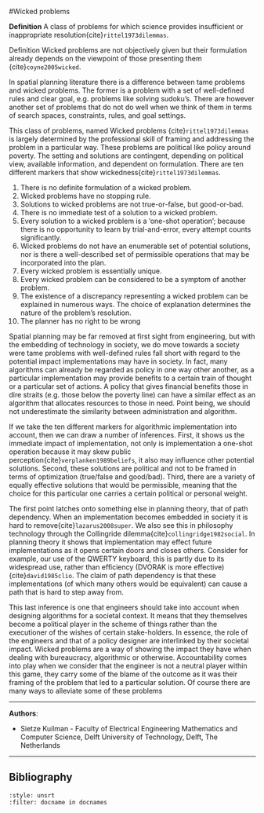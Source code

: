#Wicked problems

**Definition**
A class of problems for which science provides insufficient or inappropriate resolution{cite}`rittel1973dilemmas`.

Definition Wicked problems are not objectively given but their formulation already depends on the viewpoint of those presenting them {cite}`coyne2005wicked`.

In spatial planning literature there is a difference between tame problems and wicked problems. The former is a problem with a set of well-defined rules and clear goal, e.g. problems like solving sudoku’s. There are however another set of problems that do not do well when we think of them in terms of search spaces, constraints, rules, and goal settings. 

This class of problems, named Wicked problems {cite}`rittel1973dilemmas` is largely determined by the professional skill of framing and addressing the problem in a particular way. These problems are political like policy around poverty. The setting and solutions are contingent, depending on political view, available information, and dependent on formulation. There are ten different markers that show wickedness{cite}`rittel1973dilemmas`.

1. There is no definite formulation of a wicked problem.
2. Wicked problems have no stopping rule.
3. Solutions to wicked problems are not true-or-false, but good-or-bad.
4. There is no immediate test of a solution to a wicked problem.
5. Every solution to a wicked problem is a ’one-shot operation’;
because there is no opportunity to learn by trial-and-error, every attempt counts significantly.
6. Wicked problems do not have an enumerable set of potential solutions,
nor is there a well-described set of permissible operations that may be incorporated into the plan.
7. Every wicked problem is essentially unique.
8. Every wicked problem can be considered to be a symptom of another problem.
9. The existence of a discrepancy representing a wicked problem can be explained in numerous ways. The choice of explanation determines the nature of the problem’s resolution.
10. The planner has no right to be wrong

Spatial planning may be far removed at first sight from engineering, but with the embedding of technology in society, we do move towards a society were tame problems with well-defined rules fall short with regard to the potential impact implementations may have in society. In fact, many algorithms can already be regarded as policy in one way other another, as a particular implementation may provide benefits to a certain train of thought or a particular set of actions. A policy that gives financial benefits those in dire straits (e.g. those below the poverty line) can have a similar effect as an algorithm that allocates resources to those in need. Point being, we should not underestimate the similarity between administration and algorithm.

If we take the ten different markers for algorithmic implementation into account, then we can draw a number of inferences. First, it shows us the immediate impact of implementation, not only is implementation a one-shot operation because it may skew public perception{cite}`verplanken1989beliefs`, it also may influence other potential solutions. Second, these solutions are political and not to be framed in terms of optimization (true/false and good/bad). Third, there are a variety of equally effective solutions that would be permissible, meaning that the choice for this particular one carries a certain political or personal weight.

The first point latches onto something else in planning theory, that of path dependency. When an implementation becomes embedded in society it is hard to remove{cite}`lazarus2008super`. We also see this in philosophy technology through the Collingride dilemma{cite}`collingridge1982social`. In planning theory it shows that implementation may effect future implementations as it opens certain doors and closes others. Consider for example, our use of the QWERTY keyboard, this is partly due to its widespread use, rather than efficiency (DVORAK is more effective) {cite}`david1985clio`. The claim of path dependency is that these implementations (of which many others would be equivalent) can cause a path that is hard to step away from.

This last inference is one that engineers should take into account when designing algorithms for a societal context. It means that they themselves become a political player in the scheme of things rather than the executioner of the wishes of certain stake-holders. In essence, the role of the engineers and that of a policy designer are interlinked by  their societal impact. Wicked problems are a way of showing the impact they have when dealing with bureaucracy, algorithmic or otherwise. Accountability comes into play when we consider that the engineer is not a neutral player within this game, they carry some of the blame of the outcome as it was their framing of the problem that led to a particular solution. Of course there are many ways to alleviate some of these problems 

---
**Authors**:
- Sietze Kuilman - Faculty of Electrical Engineering Mathematics and Computer Science, Delft University of Technology, Delft, The Netherlands
---

## Bibliography

```{bibliography}
:style: unsrt
:filter: docname in docnames
```